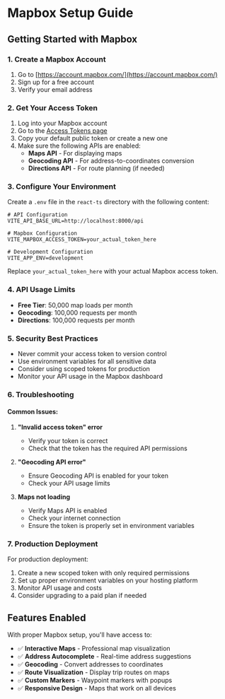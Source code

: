 # Mapbox Setup Guide

## Getting Started with Mapbox

### 1. Create a Mapbox Account
1. Go to [https://account.mapbox.com/](https://account.mapbox.com/)
2. Sign up for a free account
3. Verify your email address

### 2. Get Your Access Token
1. Log into your Mapbox account
2. Go to the [Access Tokens page](https://account.mapbox.com/access-tokens/)
3. Copy your default public token or create a new one
4. Make sure the following APIs are enabled:
   - **Maps API** - For displaying maps
   - **Geocoding API** - For address-to-coordinates conversion
   - **Directions API** - For route planning (if needed)

### 3. Configure Your Environment
Create a `.env` file in the `react-ts` directory with the following content:

```env
# API Configuration
VITE_API_BASE_URL=http://localhost:8000/api

# Mapbox Configuration
VITE_MAPBOX_ACCESS_TOKEN=your_actual_token_here

# Development Configuration
VITE_APP_ENV=development
```

Replace `your_actual_token_here` with your actual Mapbox access token.

### 4. API Usage Limits
- **Free Tier**: 50,000 map loads per month
- **Geocoding**: 100,000 requests per month
- **Directions**: 100,000 requests per month

### 5. Security Best Practices
- Never commit your access token to version control
- Use environment variables for all sensitive data
- Consider using scoped tokens for production
- Monitor your API usage in the Mapbox dashboard

### 6. Troubleshooting

#### Common Issues:
1. **"Invalid access token" error**
   - Verify your token is correct
   - Check that the token has the required API permissions

2. **"Geocoding API error"**
   - Ensure Geocoding API is enabled for your token
   - Check your API usage limits

3. **Maps not loading**
   - Verify Maps API is enabled
   - Check your internet connection
   - Ensure the token is properly set in environment variables

### 7. Production Deployment
For production deployment:
1. Create a new scoped token with only required permissions
2. Set up proper environment variables on your hosting platform
3. Monitor API usage and costs
4. Consider upgrading to a paid plan if needed

## Features Enabled

With proper Mapbox setup, you'll have access to:

- ✅ **Interactive Maps** - Professional map visualization
- ✅ **Address Autocomplete** - Real-time address suggestions
- ✅ **Geocoding** - Convert addresses to coordinates
- ✅ **Route Visualization** - Display trip routes on maps
- ✅ **Custom Markers** - Waypoint markers with popups
- ✅ **Responsive Design** - Maps that work on all devices
